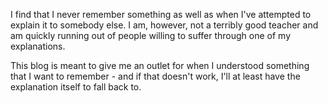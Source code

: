 I find that I never remember something as well as when I've attempted to explain it to somebody else. I am, however, not a terribly good teacher and am quickly running out of people willing to suffer through one of my explanations.

This blog is meant to give me an outlet for when I understood something that I want to remember - and if that doesn't work, I'll at least have the explanation itself to fall back to.
